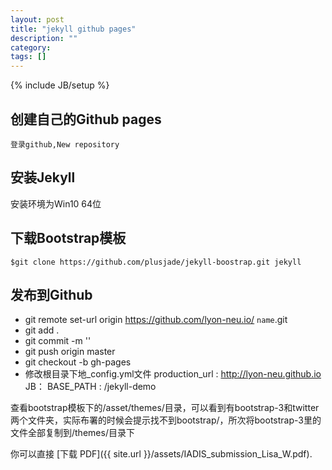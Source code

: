 ```yaml
---
layout: post
title: "jekyll github pages"
description: ""
category: 
tags: []
---
```

{% include JB/setup %}

## 创建自己的Github pages 

    登录github,New repository

## 安装Jekyll

安装环境为Win10 64位

## 下载Bootstrap模板

    $git clone https://github.com/plusjade/jekyll-boostrap.git jekyll

## 发布到Github

- git remote set-url origin https://github.com/lyon-neu.io/ `name`.git
- git add .
- git commit -m ''
- git push origin master
- git checkout -b gh-pages  
- 修改根目录下地_config.yml文件 
    production_url : http://lyon-neu.github.io
    JB：
        BASE_PATH : /jekyll-demo

查看bootstrap模板下的/asset/themes/目录，可以看到有bootstrap-3和twitter两个文件夹，实际布署的时候会提示找不到bootstrap/，所次将bootstrap-3里的文件全部复制到/themes/目录下

你可以直接 [下载 PDF]({{ site.url }}/assets/IADIS_submission_Lisa_W.pdf).
